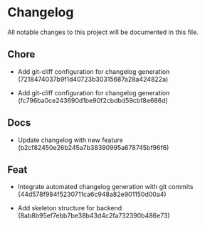 # Changelog

All notable changes to this project will be documented in this file.

## Chore


- Add git-cliff configuration for changelog generation (7218474037b9f1d40723b30315687a28a424822a)

- Add git-cliff configuration for changelog generation (fc796ba0ce243690d1be90f2cbdbd59cbf8e686d)


## Docs


- Update changelog with new feature (b2cf82450e26b245a7b38390995a678745bf96f6)


## Feat


- Integrate automated changelog generation with git commits (44d578f984f5230711ca6c948a82e901150d00a4)

- Add skeleton structure for backend (8ab8b95ef7ebb7be38b43d4c2fa732390b486e73)

